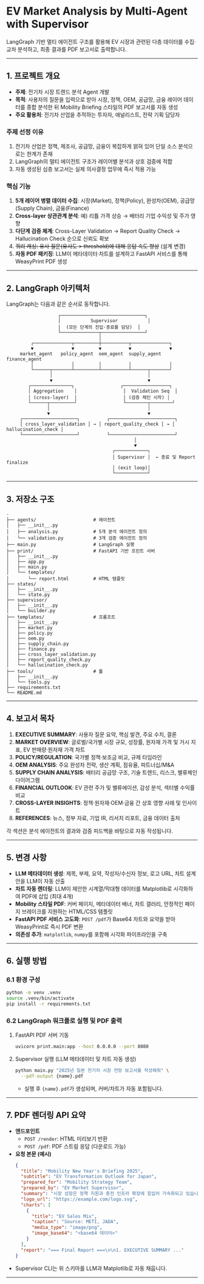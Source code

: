 # EV Market Analysis by Multi-Agent with Supervisor

LangGraph 기반 멀티 에이전트 구조를 활용해 EV 시장과 관련된 다층 데이터를 수집·교차 분석하고, 최종 결과를 PDF 보고서로 출력합니다.

---

## 1. 프로젝트 개요
- **주제**: 전기차 시장 트렌드 분석 Agent 개발
- **목적**: 사용자의 질문을 입력으로 받아 시장, 정책, OEM, 공급망, 금융 레이어 데이터를 종합 분석한 뒤 Mobility Briefing 스타일의 PDF 보고서를 자동 생성
- **주요 활용처**: 전기차 산업을 추적하는 투자자, 애널리스트, 전략 기획 담당자

### 주제 선정 이유
1. 전기차 산업은 정책, 제조사, 공급망, 금융이 복잡하게 얽혀 있어 단일 소스 분석으로는 한계가 존재
2. LangGraph의 멀티 에이전트 구조가 레이어별 분석과 상호 검증에 적합
3. 자동 생성된 심층 보고서는 실제 의사결정 업무에 즉시 적용 가능

### 핵심 기능
1. **5개 레이어 병렬 데이터 수집**: 시장(Market), 정책(Policy), 완성차(OEM), 공급망(Supply Chain), 금융(Finance)
2. **Cross-layer 상관관계 분석**: 예) 리튬 가격 상승 → 배터리 기업 수익성 및 주가 영향
3. **다단계 검증 체계**: Cross-Layer Validation → Report Quality Check → Hallucination Check 순으로 신뢰도 확보
4. ~~쿼리 캐싱: 유사 질문(유사도 > threshold)에 대해 응답 속도 향상~~ (설계 변경)
5. **자동 PDF 패키징**: LLM이 메타데이터·차트를 설계하고 FastAPI 서비스를 통해 WeasyPrint PDF 생성

---

## 2. LangGraph 아키텍처
LangGraph는 다음과 같은 순서로 동작합니다.

```
                   ┌───────────────────────────────┐
                   │           Supervisor           │
                   │  (모든 단계의 진입·종료를 담당)  │
                   └──────────────┬────────────────┘
                                  │
         ┌──────────────┬─────────┼──────────┬──────────────┐
         ▼              ▼         ▼          ▼              ▼
     market_agent   policy_agent  oem_agent  supply_agent   finance_agent
         │              │         │          │              │
         └──────┬───────┴─────────┴──────────┴──────┬───────┘
                │                                   │
                ▼                                   ▼
        ┌───────────────┐                 ┌─────────────────┐
        │ Aggregation    │                 │  Validation Seq  │
        │ (cross-layer)  │                 │ (검증 체인 시작) │
        └──────┬─────────┘                 └────────┬────────┘
               │                                    │
               ▼                                    ▼
     ┌────────────────────┐          ┌────────────────────────┐
     │ cross_layer_validation │ → │ report_quality_check │ → │ hallucination_check │
     └────────────────────┘          └────────────────────────┘
                                               │
                                               ▼
                                       ┌────────────┐
                                       │ Supervisor │  ← 종료 및 Report finalize
                                       │ (exit loop)│
                                       └────────────┘

```
---

## 3. 저장소 구조
```
.
├── agents/                     # 에이전트
│   ├── __init__.py
│   ├── analysis.py             # 5개 분석 에이전트 정의
│   └── validation.py           # 3개 검증 에이전트 정의
├── main.py                     # LangGraph 실행
├── print/                      # FastAPI 기반 프린트 서버
│   ├── __init__.py
│   ├── app.py                 
│   ├── main.py                
│   └── templates/
│       └── report.html         # HTML 템플릿
├── states/
│   ├── __init__.py
│   └── state.py                
├── supervisor/
│   ├── __init__.py
│   └── builder.py             
├── templates/                  # 프롬프트
│   ├── __init__.py
│   ├── market.py
│   ├── policy.py
│   ├── oem.py
│   ├── supply_chain.py
│   ├── finance.py
│   ├── cross_layer_validation.py
│   ├── report_quality_check.py
│   └── hallucination_check.py
├── tools/                      # 툴
│   ├── __init__.py
│   └── tools.py               
├── requirements.txt
└── README.md
```

---

## 4. 보고서 목차
1. **EXECUTIVE SUMMARY**: 사용자 질문 요약, 핵심 발견, 주요 수치, 결론
2. **MARKET OVERVIEW**: 글로벌/국가별 시장 규모, 성장률, 원자재 가격 및 거시 지표, EV 판매량·원자재 가격 차트
3. **POLICY/REGULATION**: 국가별 정책·보조금 비교, 규제 타임라인
4. **OEM ANALYSIS**: 주요 완성차 전략, 생산 계획, 점유율, 파트너십/M&A
5. **SUPPLY CHAIN ANALYSIS**: 배터리 공급망 구조, 기술 트렌드, 리스크, 밸류체인 다이어그램
6. **FINANCIAL OUTLOOK**: EV 관련 주가 및 밸류에이션, 감성 분석, 섹터별 수익률 비교
7. **CROSS-LAYER INSIGHTS**: 정책·원자재·OEM·금융 간 상호 영향 사례 및 인사이트
8. **REFERENCES**: 뉴스, 정부 자료, 기업 IR, 리서치 리포트, 금융 데이터 출처

각 섹션은 분석 에이전트의 결과와 검증 피드백을 바탕으로 자동 작성됩니다.

---

## 5. 변경 사항
- **LLM 메타데이터 생성**: 제목, 부제, 요약, 작성자/수신자 정보, 로고 URL, 차트 설계안을 LLM이 자동 산출
- **차트 자동 렌더링**: LLM이 제안한 시계열/막대형 데이터를 Matplotlib로 시각화하여 PDF에 삽입 (최대 4개)
- **Mobility 스타일 PDF**: 커버 페이지, 메타데이터 배너, 차트 갤러리, 안정적인 페이지 브레이크를 지원하는 HTML/CSS 템플릿
- **FastAPI PDF 서비스 고도화**: `POST /pdf`가 Base64 차트와 요약을 받아 WeasyPrint로 즉시 PDF 변환
- **의존성 추가**: `matplotlib`, `numpy`를 포함해 시각화 파이프라인을 구축

---

## 6. 실행 방법
### 6.1 환경 구성
```bash
python -m venv .venv
source .venv/bin/activate
pip install -r requirements.txt
```

### 6.2 LangGraph 워크플로 실행 및 PDF 출력
1. FastAPI PDF 서버 기동
   ```bash
   uvicorn print.main:app --host 0.0.0.0 --port 8080
   ```
2. Supervisor 실행 (LLM 메타데이터 및 차트 자동 생성)
   ```bash
   python main.py "2025년 일본 전기차 시장 전망 보고서를 작성해줘" \
     --pdf-output {name}.pdf
   ```
   - 실행 후 `{name}.pdf`가 생성되며, 커버/차트가 자동 포함됩니다.

---

## 7. PDF 렌더링 API 요약
- **엔드포인트**
  - `POST /render`: HTML 미리보기 반환
  - `POST /pdf`: PDF 스트림 응답 (다운로드 가능)
- **요청 본문 (예시)**
  ```json
  {
    "title": "Mobility New Year's Briefing 2025",
    "subtitle": "EV Transformation Outlook for Japan",
    "prepared_for": "Mobility Strategy Team",
    "prepared_by": "EV Market Supervisor",
    "summary": "시장 성장은 정책 지원과 충전 인프라 확장에 힘입어 가속화되고 있습니다.",
    "logo_url": "https://example.com/logo.svg",
    "charts": [
      {
        "title": "EV Sales Mix",
        "caption": "Source: METI, JADA",
        "media_type": "image/png",
        "image_base64": "<base64 데이터>"
      }
    ],
    "report": "=== Final Report ===\n\n1. EXECUTIVE SUMMARY ..."
  }
  ```
- Supervisor CLI는 위 스키마를 LLM과 Matplotlib로 자동 채웁니다.

---